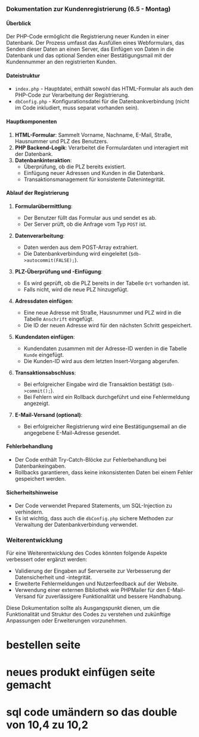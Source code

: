 ### Dokumentation zur Kundenregistrierung (6.5 - Montag)

#### Überblick
Der PHP-Code ermöglicht die Registrierung neuer Kunden in einer Datenbank. Der Prozess umfasst das Ausfüllen eines Webformulars, das Senden dieser Daten an einen Server, das Einfügen von Daten in die Datenbank und das optional Senden einer Bestätigungsmail mit der Kundennummer an den registrierten Kunden.

#### Dateistruktur
- `index.php` - Hauptdatei, enthält sowohl das HTML-Formular als auch den PHP-Code zur Verarbeitung der Registrierung.
- `dbConfig.php` - Konfigurationsdatei für die Datenbankverbindung (nicht im Code inkludiert, muss separat vorhanden sein).

#### Hauptkomponenten
1. **HTML-Formular**: Sammelt Vorname, Nachname, E-Mail, Straße, Hausnummer und PLZ des Benutzers.
2. **PHP Backend-Logik**: Verarbeitet die Formulardaten und interagiert mit der Datenbank.
3. **Datenbankinteraktion**:
   - Überprüfung, ob die PLZ bereits existiert.
   - Einfügung neuer Adressen und Kunden in die Datenbank.
   - Transaktionsmanagement für konsistente Datenintegrität.

#### Ablauf der Registrierung
1. **Formularübermittlung**:
   - Der Benutzer füllt das Formular aus und sendet es ab.
   - Der Server prüft, ob die Anfrage vom Typ `POST` ist.

2. **Datenverarbeitung**:
   - Daten werden aus dem POST-Array extrahiert.
   - Die Datenbankverbindung wird eingeleitet (`$db->autocommit(FALSE);`).

3. **PLZ-Überprüfung und -Einfügung**:
   - Es wird geprüft, ob die PLZ bereits in der Tabelle `Ort` vorhanden ist.
   - Falls nicht, wird die neue PLZ hinzugefügt.

4. **Adressdaten einfügen**:
   - Eine neue Adresse mit Straße, Hausnummer und PLZ wird in die Tabelle `Anschrift` eingefügt.
   - Die ID der neuen Adresse wird für den nächsten Schritt gespeichert.

5. **Kundendaten einfügen**:
   - Kundendaten zusammen mit der Adresse-ID werden in die Tabelle `Kunde` eingefügt.
   - Die Kunden-ID wird aus dem letzten Insert-Vorgang abgerufen.

6. **Transaktionsabschluss**:
   - Bei erfolgreicher Eingabe wird die Transaktion bestätigt (`$db->commit();`).
   - Bei Fehlern wird ein Rollback durchgeführt und eine Fehlermeldung angezeigt.

7. **E-Mail-Versand (optional)**:
   - Bei erfolgreicher Registrierung wird eine Bestätigungsemail an die angegebene E-Mail-Adresse gesendet.

#### Fehlerbehandlung
- Der Code enthält Try-Catch-Blöcke zur Fehlerbehandlung bei Datenbankeingaben.
- Rollbacks garantieren, dass keine inkonsistenten Daten bei einem Fehler gespeichert werden.

#### Sicherheitshinweise
- Der Code verwendet Prepared Statements, um SQL-Injection zu verhindern.
- Es ist wichtig, dass auch die `dbConfig.php` sichere Methoden zur Verwaltung der Datenbankverbindung verwendet.

### Weiterentwicklung
Für eine Weiterentwicklung des Codes könnten folgende Aspekte verbessert oder ergänzt werden:
- Validierung der Eingaben auf Serverseite zur Verbesserung der Datensicherheit und -integrität.
- Erweiterte Fehlermeldungen und Nutzerfeedback auf der Website.
- Verwendung einer externen Bibliothek wie PHPMailer für den E-Mail-Versand für zuverlässigere Funktionalität und bessere Handhabung.

Diese Dokumentation sollte als Ausgangspunkt dienen, um die Funktionalität und Struktur des Codes zu verstehen und zukünftige Anpassungen oder Erweiterungen vorzunehmen.



# bestellen seite



# neues produkt einfügen seite gemacht



# sql code umändern so das double von 10,4 zu 10,2